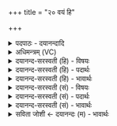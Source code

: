 +++
title = "२० वयं हि"

+++
<details><summary>पदपाठः - दयानन्दादि</summary>

व॒यम्। हि। त्वा॒। प्र॒य॒तीति॑ प्रऽय॒ति। य॒ज्ञे। अ॒स्मिन्। अग्ने॑। होता॑रम्। अवृ॑णीमहि। इ॒ह। ऋध॑क्। अ॒याः॒। ऋध॑क्। उ॒त। अ॒श॒मि॒ष्ठाः॒। प्र॒जा॒नन्निति॑ प्रऽजा॒नन्। य॒ज्ञम्। उप॑। या॒हि॒। वि॒द्वान्। स्वाहा॑। २०।
</details>

<details><summary>अधिमन्त्रम् (VC)</summary>

- गृहपतयो देवताः
- अत्रिर्ऋषिः
- स्वराड् आर्षी त्रिष्टुप्
- धैवतः
</details>

<details><summary>दयानन्द-सरस्वती (हि) - विषयः</summary>

अब व्यवहार करनेवाले गृहस्थ के लिये उपदेश अगले मन्त्र में किया है।
</details>

<details><summary>दयानन्द-सरस्वती (हि) - पदार्थः</summary>

पदार्थान्वयभाषाः -  हे (अग्ने) ज्ञान देनेवाले (वयम्) हम लोग (इह) (प्रयति) इस प्रयत्नसाध्य (यज्ञे) गृहाश्रमरूप यज्ञ में (त्वा) तुझ को (होतारम्) सिद्ध करनेवाला (अवृणीमहि) ग्रहण करें (विद्वान्) सब विद्यायुक्त (प्रजानन्) क्रियाओं को जाननेवाले आप (ऋधक्) समृद्धिकारक (यज्ञम्) गृहाश्रमरूप यज्ञ को (स्वाहा) शास्त्रोक्त क्रिया से (उप) (याहि) समीप प्राप्त हो (उत) और केवल प्राप्त ही नहीं, किन्तु (अयाः) उस से दान, सत्सङ्ग, श्रेष्ठ गुणवालों का सेवन कर (हि) निश्चय करके (अस्मिन्) इस (ऋधक्) अच्छी ऋद्धि-सिद्धि के बढ़ानेवाले गृहाश्रम के निमित्त में (अशमिष्ठाः) शान्त्यादि गुणों को ग्रहण करके सुखी हो ॥२०॥
</details>

<details><summary>दयानन्द-सरस्वती (हि) - भावार्थः</summary>

भावार्थभाषाः -  सब व्यवहार करनेवालों को चाहिये कि जो मनुष्य जिस काम में चतुर हो, उस को उसी काम में प्रवृत्त करें ॥२०॥
</details>

<details><summary>दयानन्द-सरस्वती (सं) - विषयः</summary>

अथ व्यवहारिणे गृहस्थायोपदिशति ॥
</details>

<details><summary>दयानन्द-सरस्वती (सं) - पदार्थः</summary>

पदार्थान्वयभाषाः -  हे अग्ने ! वयमिह प्रयति यज्ञे त्वा होतारमवृणीमहि, विद्वान् प्रजानँस्त्वमस्मानया ऋधग् यज्ञं स्वाहोपयाहि, उताप्युपयाहि ऋधगशमिष्ठाः ॥२०॥
</details>

<details><summary>दयानन्द-सरस्वती (सं) - भावार्थः</summary>

भावार्थभाषाः -  सर्वेषां व्यवहरतां योग्यतास्ति यो मनुष्यो यत्र कर्म्मणि विचक्षणः स तस्मिन्नेव कार्य्येऽभिप्रयोज्यः ॥२०॥
</details>

<details><summary>सविता जोशी ← दयानन्दः (म) - भावार्थः</summary>

भावार्थभाषाः -  सर्व व्यवहारतज्ज्ञ माणसांना हे कळले पाहिजे की, जो मनुष्य ज्या कामात चतुर असेल त्याला त्याच कामात प्रवृत्त करावे.
</details>